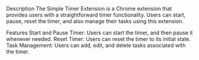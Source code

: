 Description
The Simple Timer Extension is a Chrome extension that provides users with a straightforward timer functionality. Users can start, pause, reset the timer, and also manage their tasks using this extension.

Features
Start and Pause Timer: Users can start the timer, and then pause it whenever needed.
Reset Timer: Users can reset the timer to its initial state.
Task Management: Users can add, edit, and delete tasks associated with the timer.
